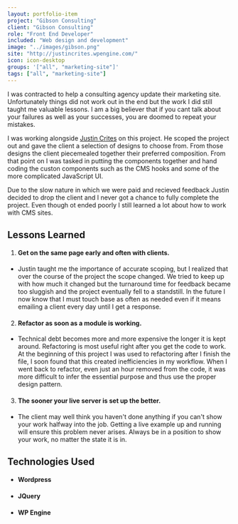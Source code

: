 ```yaml
---
layout: portfolio-item
project: "Gibson Consulting"
client: "Gibson Consulting"
role: "Front End Developer"
included: "Web design and development"
image: "../images/gibson.png"
site: "http://justincrites.wpengine.com/"
icon: icon-desktop
groups: '["all", "marketing-site"]'
tags: ["all", "marketing-site"]
---
```



I was contracted to help a consulting agency update their marketing site. Unfortunately things did not work out in the end but the work I did still taught me valuable lessons. I am a big believer that if you cant talk about your failures as well as your successes, you are doomed to repeat your mistakes.

I was working alongside [Justin Crites](https://github.com/j4ustin) on this project. He scoped the project out and gave the client a selection of designs to choose from. From those designs the client piecemealed together their preferred composition. From that point on I was tasked in putting the components together and hand coding the custon components such as the CMS hooks and some of the more complicated JavaScript UI.

Due to the slow nature in which we were paid and recieved feedback Justin decided to drop the client and I never got a chance to fully complete the project. Even though ot ended poorly I still learned a lot about how to work with CMS sites.

## Lessons Learned

1. #### Get on the same page early and often with clients.
- Justin taught me the importance of accurate scoping, but I realized that over the course of the project the scope changed. We tried to keep up with how much it changed but the turnaround time for feedback became too sluggish and the project eventually fell to a standstill. In the future I now know that I must touch base as often as needed even if it means emailing a client every day until I get a response.
2. #### Refactor as soon as a module is working.
- Technical debt becomes more and more expensive the longer it is kept around. Refactoring is most useful right after you get the code to work. At the beginning of this project I was used to refactoring after I finish the file, I soon found that this created inefficiencies in my workflow. When I went back to refactor, even just an hour removed from the code, it was more difficult to infer the essential purpose and thus use the proper design pattern.
3. #### The sooner your live server is set up the better.
- The client may well think you haven't done anything if you can't show your work halfway into the job. Getting a live example up and running will ensure this problem never arises. Always be in a position to show your work, no matter the state it is in.

## Technologies Used

- #### Wordpress
- #### JQuery
- #### WP Engine